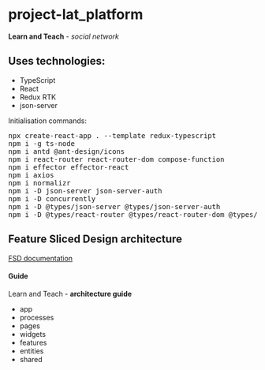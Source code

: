 # project-lat_platform
**Learn and Teach** - *social network*

## Uses technologies:
- TypeScript
- React
- Redux RTK
- json-server

Initialisation commands:
<pre>
npx create-react-app . --template redux-typescript
npm i -g ts-node
npm i antd @ant-design/icons
npm i react-router react-router-dom compose-function
npm i effector effector-react
npm i axios
npm i normalizr
npm i -D json-server json-server-auth
npm i -D concurrently
npm i -D @types/json-server @types/json-server-auth
npm i -D @types/react-router @types/react-router-dom @types/compose-function
</pre>

## Feature Sliced Design architecture
[FSD documentation](https://feature-sliced.design/ru/docs)

#### Guide
Learn and Teach - **architecture guide**
 - app
 - processes
 - pages
 - widgets
 - features
 - entities
 - shared
